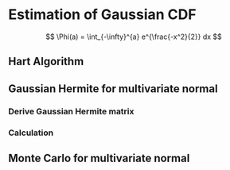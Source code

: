 # Estimation of Gaussian CDF

$$ \Phi(a) = \int_{-\infty}^{a} e^{\frac{-x^2}{2}} dx $$

## Hart Algorithm

## Gaussian Hermite for multivariate normal

### Derive Gaussian Hermite matrix

### Calculation

## Monte Carlo for multivariate normal
